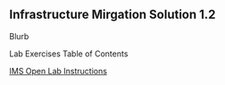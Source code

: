 
Infrastructure Mirgation Solution 1.2
---------------------------------------------------------------------

Blurb

Lab Exercises Table of Contents

[IMS Open Lab Instructions](https://github.com/RedHatDemos/RHS-Infrastructure_Migration/blob/ims_1.2/doc/lab1.adoc) 

